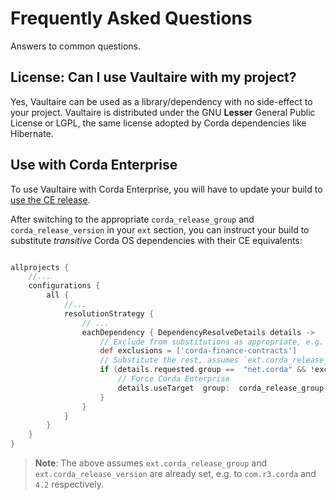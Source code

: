 
# Frequently Asked Questions

Answers to common questions.

## License: Can I use Vaultaire with my project?

Yes, Vaultaire can be used as a library/dependency with no side-effect to your project.
Vaultaire is distributed under the GNU __Lesser__ General Public License or LGPL, 
the same license adopted by Corda dependencies like Hibernate. 

## Use with Corda Enterprise

To use Vaultaire with Corda Enterprise, you will have to update your build to 
[use the CE release]((https://docs.corda.r3.com/app-upgrade-notes-enterprise.html#re-compiling-for-release)).

After switching to the appropriate `corda_release_group` and `corda_release_version` in your `ext` section, you can 
instruct your build to substitute _transitive_ Corda OS dependencies with their CE equivalents: 

```groovy

allprojects {
    //...
    configurations {
        all {
            //...
            resolutionStrategy {
                // ...
                eachDependency { DependencyResolveDetails details ->
                    // Exclude from substitutions as appropriate, e.g.
                    def exclusions = ['corda-finance-contracts']
                    // Substitute the rest, assumes `ext.corda_release_group` and `ext.corda_release_version` are set
                    if (details.requested.group ==  "net.corda" && !exclusions.contains(details.requested.name)) {
                        // Force Corda Enterprise
                        details.useTarget  group:  corda_release_group, name: details.requested.name, version: corda_release_version
                    }
                }
            }
        }
    }
}
```

> __Note__: The above assumes `ext.corda_release_group` and `ext.corda_release_version` are already set, e.g. to 
>`com.r3.corda` and `4.2` respectively.